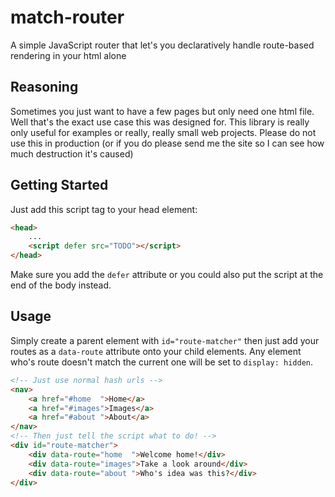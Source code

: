 # match-router
A simple JavaScript router that let's you declaratively handle route-based rendering in your html alone

## Reasoning
Sometimes you just want to have a few pages but only need one html file.
Well that's the exact use case this was designed for.
This library is really only useful for examples or really, really small web projects.
Please do not use this in production (or if you do please send me the site so I can see how much destruction it's caused)

## Getting Started
Just add this script tag to your head element:
```html
<head>
    ...
    <script defer src="TODO"></script>
</head>
```
Make sure you add the `defer` attribute or you could also put the script at the end of the body instead.

## Usage
Simply create a parent element with `id="route-matcher"` then just add your routes as a `data-route` attribute onto your child elements.
Any element who's route doesn't match the current one will be set to `display: hidden`.
```html
<!-- Just use normal hash urls -->
<nav>
    <a href="#home  ">Home</a>
    <a href="#images">Images</a>
    <a href="#about ">About</a>
</nav>
<!-- Then just tell the script what to do! -->
<div id="route-matcher">
    <div data-route="home  ">Welcome home!</div>
    <div data-route="images">Take a look around</div>
    <div data-route="about ">Who's idea was this?</div>
</div>
```

